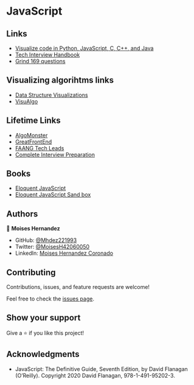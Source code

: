 # JavaScript


## Links
* [Visualize code in Python, JavaScript, C, C++, and Java](https://pythontutor.com/visualize.html#mode=display)
* [Tech Interview Handbook](https://www.techinterviewhandbook.org/)
* [Grind 169 questions](https://www.techinterviewhandbook.org/grind75?weeks=26&hours=10)

## Visualizing algorihtms links
* [Data Structure Visualizations](https://www.cs.usfca.edu/~galles/visualization/Algorithms.html)
* [VisuAlgo](https://visualgo.net/en)

## Lifetime Links
* [AlgoMonster](https://algo.monster/dashboard)
* [GreatFrontEnd](https://www.greatfrontend.com/prepare)
* [FAANG Tech Leads](https://www.faangtechleads.com/purchases)
* [Complete Interview Preparation](https://practice.geeksforgeeks.org/batch/cip-1?tab=Chapters)

## Books
* [Eloquent JavaScript](https://eloquentjavascript.net/index.html)
* [Eloquent JavaScript Sand box](https://eloquentjavascript.net/code/#0)

## Authors

👤 **Moises Hernandez**

- GitHub: [@Mhdez221993](https://github.com/Mhdez221993)
- Twitter: [@MoisesH42060050](https://twitter.com/MoisesH42060050)
- LinkedIn: [Moises Hernandez Coronado](https://www.linkedin.com/in/moises-hernandez-9bbb17145/)

## Contributing

Contributions, issues, and feature requests are welcome!

Feel free to check the [issues page](https://github.com/Mhdez221993/JavaScript/issues).

## Show your support
Give a ⭐️ if you like this project!

## Acknowledgments

- JavaScript: The Definitive Guide, Seventh Edition, by David Flanagan (O’Reilly). Copyright 2020 David Flanagan, 978-1-491-95202-3.
